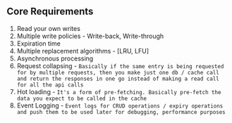 ## Core Requirements

1. Read your own writes
2. Multiple write policies - Write-back, Write-through
3. Expiration time
4. Multiple replacement algorithms - [LRU, LFU]
5. Asynchronous processing
6. Request collapsing - `Basically if the same entry is being requested for by multiple requests, then you make just one db / cache call and return the responses in one go instead of making a read call for all the api calls`
7. Hot loading - `It's a form of pre-fetching. Basically pre-fetch the data you expect to be called in the cache`
8. Event Logging - `Event logs for CRUD operations / expiry operations and push them to be used later for debugging, performance purposes`
